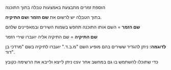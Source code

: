 הוספת זמרים מתבצעת באמצעות טבלה בתוך התוכנה

בתוך הטבלה יש לרשום את **שם הזמר** ו**שם התיקיה**.

**שם הזמר** = השם אותו התוכנה תחפש בשמות השירים ובמאפיינים שלהם

**שם התיקיה** = שם התיקיה אליה יועברו שירי הזמר

**לדוגמה:** ניתן להגדיר ששירים בהם מופיע השם "מ.ב.ד." יועברו לתיקיה בשם "מרדכי בן דוד".

ניתן לייצא ולייבא את הרשימה כקובץ csv כדי שתוכלו להשתמש בו גם במחשב אחר